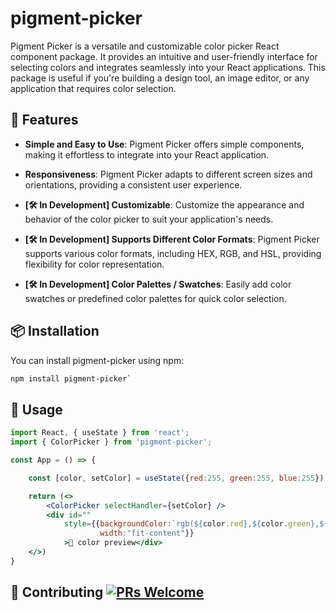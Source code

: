 # pigment-picker
Pigment Picker is a versatile and customizable color picker React component package. It provides an intuitive and user-friendly interface for selecting colors and integrates seamlessly into your React applications. This package is useful if you're building a design tool, an image editor, or any application that requires color selection.

## 🚀 Features
- **Simple and Easy to Use**: Pigment Picker offers simple components, making it effortless to integrate into your React application.

- **Responsiveness**: Pigment Picker adapts to different screen sizes and orientations, providing a consistent user experience.

- **[🛠 In Development] Customizable**: Customize the appearance and behavior of the color picker to suit your application's needs.

- **[🛠 In Development] Supports Different Color Formats**: Pigment Picker supports various color formats, including HEX, RGB, and HSL, providing flexibility for color representation.
  
- **[🛠 In Development] Color Palettes / Swatches**: Easily add color swatches or predefined color palettes for quick color selection.

## 📦 Installation
You can install pigment-picker using npm:

```bash
npm install pigment-picker`
```

## 🔨 Usage

```jsx
import React, { useState } from 'react';
import { ColorPicker } from 'pigment-picker';

const App = () => {

    const [color, setColor] = useState({red:255, green:255, blue:255});

    return (<>
        <ColorPicker selectHandler={setColor} />
        <div id=""
            style={{backgroundColor:`rgb(${color.red},${color.green},${color.blue})`,
                    width:"fit-content"}}
            >🔎 color preview</div>
    </>)
}
```

## 🤝 Contributing [![PRs Welcome](https://img.shields.io/badge/PRs-welcome-brightgreen.svg?style=flat-square)](http://makeapullrequest.com)
